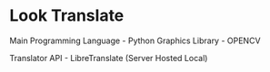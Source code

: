 # Look Translate

Main Programming Language - Python
Graphics Library - OPENCV

Translator API - LibreTranslate (Server Hosted Local)
